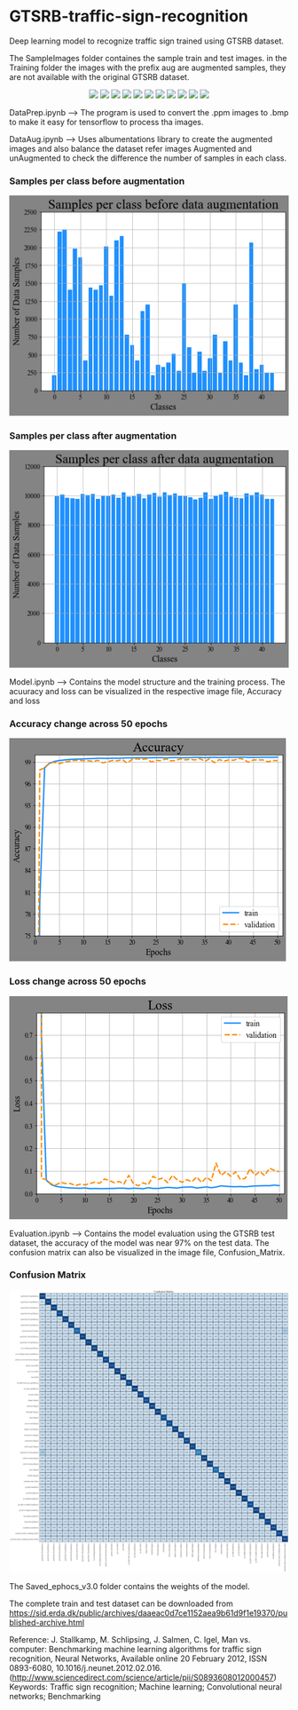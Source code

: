 # GTSRB-traffic-sign-recognition
Deep learning model to recognize traffic sign trained using GTSRB dataset.

The SampleImages folder containes the sample train and test images. in the Training folder the images with the prefix aug are augmented samples, they are not available with the
original GTSRB dataset.

<p align="center">
  <img src="https://benchmark.ini.rub.de/material/0.png" />
  <img src="https://benchmark.ini.rub.de/material/1.png" />
  <img src="https://benchmark.ini.rub.de/material/2.png" />
  <img src="https://benchmark.ini.rub.de/material/3.png" />
  <img src="https://benchmark.ini.rub.de/material/4.png" />
  <img src="https://benchmark.ini.rub.de/material/5.png" />
  <img src="https://benchmark.ini.rub.de/material/6.png" />
  <img src="https://benchmark.ini.rub.de/material/7.png" />
  <img src="https://benchmark.ini.rub.de/material/8.png" />
  <img src="https://benchmark.ini.rub.de/material/9.png" />
  <img src="https://benchmark.ini.rub.de/material/11.png" />
</p>
  
DataPrep.ipynb --> The program is used to convert the .ppm images to .bmp to make it easy for tensorflow to process tha images.

DataAug.ipynb --> Uses albumentations library to create the augmented images and also balance the dataset refer images Augmented and unAugmented to check the difference the
number of samples in each class.

### Samples per class before augmentation
![Samples per class before augmentation](/UnAugmented.png)

### Samples per class after augmentation
![Samples per class after augmentation](/Augmented.png)

Model.ipynb --> Contains the model structure and the training process. The acuuracy and loss can be visualized in the respective image file, Accuracy and loss
### Accuracy change across 50 epochs
![Accuracy](/Accuracy.png)
### Loss change across 50 epochs
![Loss](/loss.png)

Evaluation.ipynb --> Contains the model evaluation using the GTSRB test dataset, the accuracy of the model was near 97% on the test data. The confusion matrix can also be
visualized in the image file, Confusion_Matrix.
### Confusion Matrix
![Confusion Matrix](/Confusion_Matrix.png)

The Saved_ephocs_v3.0 folder contains the weights of the model.

The complete train and test dataset can be downloaded from https://sid.erda.dk/public/archives/daaeac0d7ce1152aea9b61d9f1e19370/published-archive.html

Reference:
J. Stallkamp, M. Schlipsing, J. Salmen, C. Igel, Man vs. computer: Benchmarking machine learning algorithms for traffic sign recognition, Neural Networks, Available online 20 February 2012, ISSN 0893-6080, 10.1016/j.neunet.2012.02.016. (http://www.sciencedirect.com/science/article/pii/S0893608012000457) Keywords: Traffic sign recognition; Machine learning; Convolutional neural networks; Benchmarking
